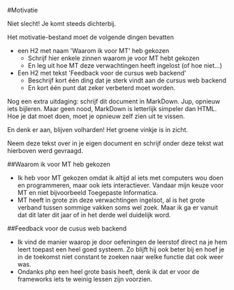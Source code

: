 #Motivatie

Niet slecht! Je komt steeds dichterbij.

Het motivatie-bestand moet de volgende dingen bevatten
- een H2 met naam 'Waarom ik voor MT' heb gekozen
  - Schrijf hier enkele zinnen waarom je voor MT hebt gekozen
  - En leg uit hoe MT deze verwachtingen heeft ingelost (of hoe niet...)
- Een H2 met tekst 'Feedback voor de cursus web backend'
  - Beschrijf kort één ding dat je sterk vindt aan de cursus web backend 
  - En kort één punt dat zeker verbeterd moet worden. 

Nog een extra uitdaging: schrijf dit document in MarkDown. Jup, opnieuw iets bijleren. Maar geen nood, MarkDown is letterlijk simpeler dan HTML. Hoe je dat moet doen, moet je opnieuw zelf zien uit te vissen.

En denk er aan, blijven volharden! Het groene vinkje is in zicht.

Neem deze tekst over in je eigen document en schrijf onder deze tekst wat hierboven werd gevraagd.

##Waarom ik voor MT heb gekozen
* Ik heb voor MT gekozen omdat ik altijd al iets met computers wou doen en programmeren, maar ook iets interactiever. Vandaar mijn keuze voor MT en niet bijvoorbeeld Toegepaste Informatica.
* MT heeft in grote zin deze verwachtingen ingelsot, al is het grote verband tussen sommige vakken soms wel zoek. Maar ik ga er vanuit dat dit later dit jaar of in het derde wel duidelijk word.

##Feedback voor de cusus web backend
* Ik vind de manier waarop je door oefeningen de leerstof direct na je hem leert toepast een heel goed systeem. Zo blijft hij ook beter bij en hoef je in de toekomst niet constant te zoeken naar welke functie dat ook weer was.
* Ondanks php een heel grote basis heeft, denk ik dat er voor de frameworks iets te weinig lessen zijn voorzien.
